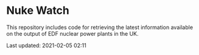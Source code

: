 # Nuke Watch

This repository includes code for retrieving the latest information available on the output of EDF nuclear power plants in the UK.

Last updated: 2021-02-05 02:11